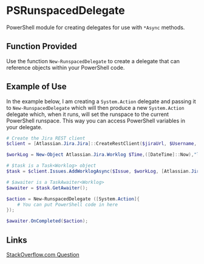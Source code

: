 # PSRunspacedDelegate

PowerShell module for creating delegates for use with `*Async` methods.

## Function Provided

Use the function `New-RunspacedDelegate` to create a delegate that can reference objects within your PowerShell code.

## Example of Use

In the example below, I am creating a `System.Action` delegate and passing it to `New-RunspacedDelegate` which will then produce a new `System.Action` delegate which, when it runs, will set the runspace to the current PowerShell runspace.  This way you can access PowerShell variables in your delegate.

```powershell
# Create the Jira REST client
$client = [Atlassian.Jira.Jira]::CreateRestClient($jiraUrl, $Username, $Password);

$workLog = New-Object Atlassian.Jira.Worklog $Time,([DateTime]::Now),"log time"

# $task is a Task<Worklog> object
$task = $client.Issues.AddWorklogAsync($Issue, $workLog, [Atlassian.Jira.WorklogStrategy]::AutoAdjustRemainingEstimate, $null, (New-Object System.Threading.CancellationToken $false))

# $awaiter is a TaskAwaiter<Worklog>
$awaiter = $task.GetAwaiter();

$action = New-RunspacedDelegate ([System.Action]{ 
    # You can put PowerShell code in here
});

$awaiter.OnCompleted($action);

```

## Links

<a href="https://stackoverflow.com/questions/25851704/getting-result-of-net-object-asynchronous-method-in-powershell">StackOverflow.com Question</a>
